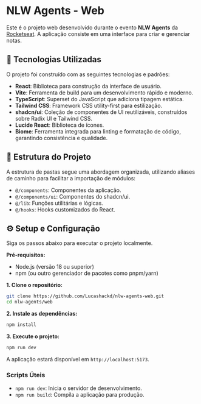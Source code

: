 # NLW Agents - Web

Este é o projeto web desenvolvido durante o evento **NLW Agents** da [Rocketseat](https://rocketseat.com.br). A aplicação consiste em uma interface para criar e gerenciar notas.

## 🚀 Tecnologias Utilizadas

O projeto foi construído com as seguintes tecnologias e padrões:

- **React**: Biblioteca para construção da interface de usuário.
- **Vite**: Ferramenta de build para um desenvolvimento rápido e moderno.
- **TypeScript**: Superset do JavaScript que adiciona tipagem estática.
- **Tailwind CSS**: Framework CSS utility-first para estilização.
- **shadcn/ui**: Coleção de componentes de UI reutilizáveis, construídos sobre Radix UI e Tailwind CSS.
- **Lucide React**: Biblioteca de ícones.
- **Biome**: Ferramenta integrada para linting e formatação de código, garantindo consistência e qualidade.

## 📂 Estrutura do Projeto

A estrutura de pastas segue uma abordagem organizada, utilizando aliases de caminho para facilitar a importação de módulos:

- `@/components`: Componentes da aplicação.
- `@/components/ui`: Componentes do shadcn/ui.
- `@/lib`: Funções utilitárias e lógicas.
- `@/hooks`: Hooks customizados do React.

## ⚙️ Setup e Configuração

Siga os passos abaixo para executar o projeto localmente.

**Pré-requisitos:**

- Node.js (versão 18 ou superior)
- npm (ou outro gerenciador de pacotes como pnpm/yarn)

**1. Clone o repositório:**

```bash
git clone https://github.com/Lucashackd/nlw-agents-web.git
cd nlw-agents/web
```

**2. Instale as dependências:**

```bash
npm install
```

**3. Execute o projeto:**

```bash
npm run dev
```

A aplicação estará disponível em `http://localhost:5173`.

### Scripts Úteis

- `npm run dev`: Inicia o servidor de desenvolvimento.
- `npm run build`: Compila a aplicação para produção.
